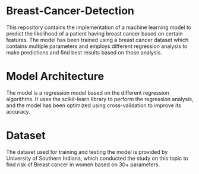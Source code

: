 # Breast-Cancer-Detection

This repository contains the implementation of a machine learning model to predict the likelihood of a patient having breast cancer based on certain features. The model has been trained using a breast cancer dataset which contains multiple parameters  and employs different regression analysis to make predictions and find best results based on those analysis.


# Model Architecture

The model is a regression model based on the different regression algorithms. It uses the scikit-learn library to perform the regression analysis, and the model has been optimized using cross-validation to improve its accuracy.

# Dataset
The dataset used for training and testing the model is provided by University of Southern Indiana, which conducted the study on this topic  to find risk of Breast cancer in women based on 30+ parameters. 

